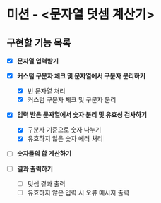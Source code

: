 # 미션 - <문자열 덧셈 계산기>

## 구현할 기능 목록

- [x] **문자열 입력받기**

- [x] **커스텀 구분자 체크 및 문자열에서 구분자 분리하기**

  - [x] 빈 문자열 처리
  - [x] 커스텀 구분자 체크 및 구분자 분리

- [x] **입력 받은 문자열에서 숫자 분리 및 유효성 검사하기**

  - [x] 구분자 기준으로 숫자 나누기
  - [x] 유효하지 않은 숫자 에러 처리

- [ ] **숫자들의 합 계산하기**
- [ ] **결과 출력하기**

  - [ ] 덧셈 결과 출력
  - [ ] 유효하지 않은 입력 시 오류 메시지 출력
